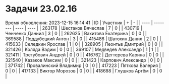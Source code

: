 # Задачи 23.02.16
Время обновления: 2023-12-15 16:14:41
| ID   | Участник | +    | -    |
| ---- | -------- | ---- | ---- |
| 263178 | Шестаков Вячеслав | 7 | 0 |
| 430719 | Ченченко Даниил | 3 | 0 |
| 262625 | Вахитова Екатерина | 0 | 0 |
| 369588 | Поддубецкий Антон | 3 | 0 |
| 415486 | Шатохин Данил | 2 | 0 |
| 415633 | Селедкин Ярослав | 1 | 0 |
| 328905 | Леонтьв Дмитрий | 0 | 0 |
| 321426 | Коляда Вадим | 0 | 0 |
| 369107 | Медведев Александр | 1 | 1 |
| 321411 | Трегубович Андрей | 0 | 0 |
| 416762 | Дегтерева Карина | 0 | 0 |
| 321540 | Казаков Максим | 0 | 0 |
| 321423 | Карпович Александр | 0 | 0 |
| 371742 | Провалинский Владимир | 0 | 0 |
| 417223 | Пяткова Валерия | 0 | 0 |
| 417133 | Виктор Морозов | 0 | 0 |
| 418688 | Глушков Артём | 0 | 0 |
